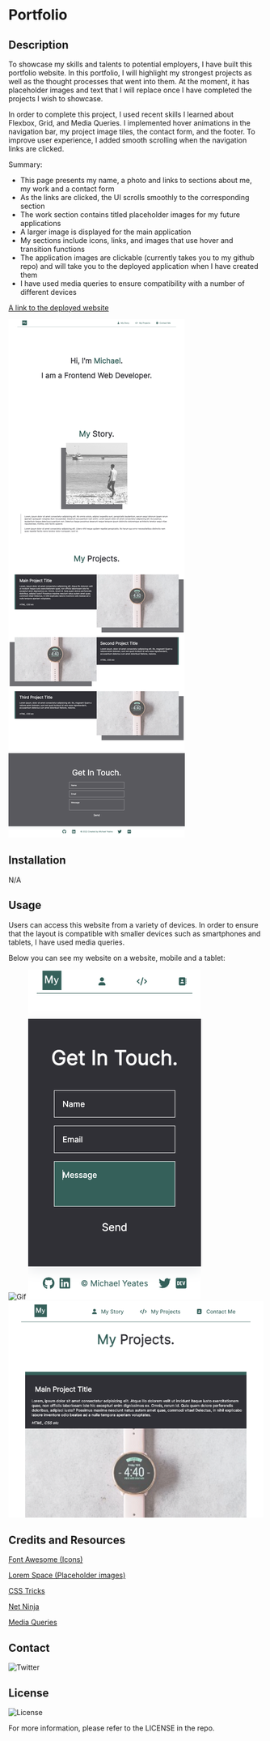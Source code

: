 # Portfolio
## Description

To showcase my skills and talents to potential employers, I have built this portfolio website. In this portfolio, I will highlight my strongest projects as well as the thought processes that went into them. At the moment, it has placeholder images and text that I will replace once I have completed the projects I wish to showcase. 

In order to complete this project, I used recent skills I learned about Flexbox, Grid, and Media Queries. I implemented hover animations in the navigation bar, my project image tiles, the contact form, and the footer. To improve user experience, I added smooth scrolling when the navigation links are clicked.

Summary:

* This page presents my name, a photo and links to sections about me, my work and a contact form
* As the links are clicked, the UI scrolls smoothly to the corresponding section
* The work section contains titled placeholder images for my future applications
* A larger image is displayed for the main application
* My sections include icons, links, and images that use hover and transition functions
* The application images are clickable (currently takes you to my github repo) and will take you to the deployed application when I have created them
* I have used media queries to ensure compatibility with a number of different devices

[A link to the deployed website](https://mdyeates.github.io/portfolio/)

![A screenshot of the deployed website](assets/images/screenshot-fullpage.png)

## Installation

N/A

## Usage

Users can access this website from a variety of devices. In order to ensure that the layout is compatible with smaller devices such as smartphones and tablets, I have used media queries. 

Below you can see my website on a website, mobile and a tablet:

![Gif](assets/images/Michael%20Yeates%20(1).gif)
![Mobile](assets/images/mobilelayout2.png)
![Tablet](assets/images/tabletlayout1.png)


## Credits and Resources

[Font Awesome (Icons)](https://fontawesome.com/)

[Lorem Space (Placeholder images)](https://lorem.space/)

[CSS Tricks](https://css-tricks.com/)

[Net Ninja](https://www.youtube.com/watch?v=3tLb3i7GB38&list=PL4cUxeGkcC9g9Vh9MAA-XKnfJsWZnPZFw)

[Media Queries](https://www.youtube.com/watch?v=2KL-z9A56SQ)

## Contact

![Twitter](https://img.shields.io/twitter/url?style=social&url=https%3A%2F%2Ftwitter.com%2Fmdyeates)

## License

![License](https://badgen.net/badge/license/MIT/blue)

For more information, please refer to the LICENSE in the repo.